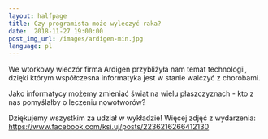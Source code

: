 ```yaml
---
layout:	halfpage
title: Czy programista może wyleczyć raka?
date:  2018-11-27 19:00:00
post_img_url: /images/ardigen-min.jpg
language: pl
---
```


We wtorkowy wieczór firma Ardigen przybliżyła nam temat technologii, dzięki którym współczesna informatyka jest w stanie walczyć z chorobami.

Jako informatycy możemy zmieniać świat na wielu płaszczyznach - kto z nas pomyślałby o leczeniu nowotworów?

Dziękujemy wszystkim za udział w wykładzie!
Więcej zdjęć z wydarzenia: https://www.facebook.com/ksi.uj/posts/2236216266412130
